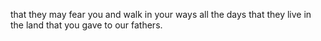 that they may fear you and walk in your ways all the days that they live in the land that you gave to our fathers.
